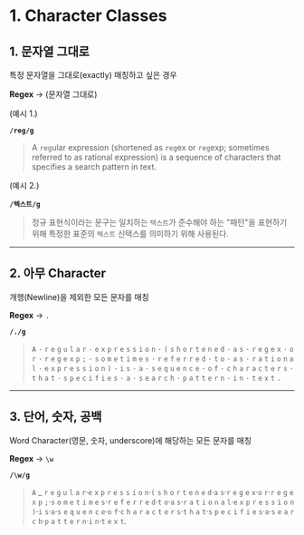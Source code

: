 # 1. Character Classes

## 1. 문자열 그대로

특정 문자열을 그대로(exactly) 매칭하고 싶은 경우

**Regex** → (문자열 그대로)

(예시 1.)

**`/reg/g`**

> A `reg`ular expression (shortened as `reg`ex or `reg`exp; sometimes referred to as rational expression) is a sequence of characters that specifies a search pattern in text.

(예시 2.)

**`/텍스트/g`**

> 정규 표현식이라는 문구는 일치하는 `텍스트`가 준수해야 하는 "패턴"을 표현하기 위해 특정한 표준의 `텍스트` 신택스를 의미하기 위해 사용된다.

---

## 2. 아무 Character

개행(Newline)을 제외한 모든 문자를 매칭

**Regex** → `.`

**`/./g`**

> `A` `·` `r` `e` `g` `u` `l` `a` `r` `·` `e` `x` `p` `r` `e` `s` `s` `i` `o` `n` `·` `(` `s` `h` `o` `r` `t` `e` `n` `e` `d` `·` `a` `s` `·` `r` `e` `g` `e` `x` `·` `o` `r` `·` `r` `e` `g` `e` `x` `p` `;` `·` `s` `o` `m` `e` `t` `i` `m` `e` `s` `·` `r` `e` `f` `e` `r` `r` `e` `d` `·` `t` `o` `·` `a` `s` `·` `r` `a` `t` `i` `o` `n` `a` `l` `·` `e` `x` `p` `r` `e` `s` `s` `i` `o` `n` `)` `·` `i` `s` `·` `a` `·` `s` `e` `q` `u` `e` `n` `c` `e` `·` `o` `f` `·` `c` `h` `a` `r` `a` `c` `t` `e` `r` `s` `·` `t` `h` `a` `t` `·` `s` `p` `e` `c` `i` `f` `i` `e` `s` `·` `a` `·` `s` `e` `a` `r` `c` `h` `·` `p` `a` `t` `t` `e` `r` `n` `·` `i` `n` `·` `t` `e` `x` `t` `.`

---

## 3. 단어, 숫자, 공백

Word Character(영문, 숫자, underscore)에 해당하는 모든 문자를 매칭

**Regex** → `\w`

**`/\w/g`**

> `A` _ `r` `e` `g` `u` `l` `a` `r`·`e` `x` `p` `r` `e` `s` `s` `i` `o` `n`·`(` `s` `h` `o` `r` `t` `e` `n` `e` `d`·`a` `s`·`r` `e` `g` `e` `x`·`o` `r`·`r` `e` `g` `e` `x` `p` `;`·`s` `o` `m` `e` `t` `i` `m` `e` `s`·`r` `e` `f` `e` `r` `r` `e` `d`·`t` `o`·`a` `s`·`r` `a` `t` `i` `o` `n` `a` `l`·`e` `x` `p` `r` `e` `s` `s` `i` `o` `n` `)`·`i` `s`·`a`·`s` `e` `q` `u` `e` `n` `c` `e`·`o` `f`·`c` `h` `a` `r` `a` `c` `t` `e` `r` `s`·`t` `h` `a` `t`·`s` `p` `e` `c` `i` `f` `i` `e` `s`·`a`·`s` `e` `a` `r` `c` `h`·`p` `a` `t` `t` `e` `r` `n`·`i` `n`·`t` `e` `x` `t`.
